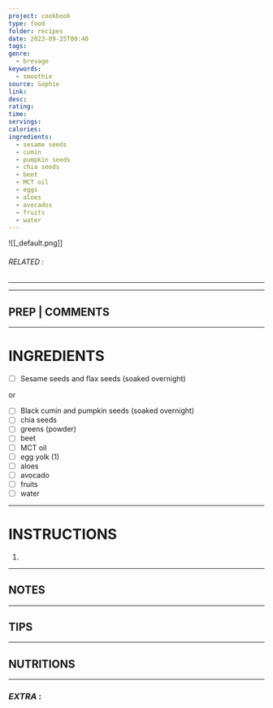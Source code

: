 ```yaml
---
project: cookbook
type: food
folder: recipes
date: 2023-09-25T00:40
tags: 
genre:
  - brevage
keywords:
  - smoothie
source: Sophie
link: 
desc: 
rating: 
time: 
servings: 
calories: 
ingredients:
  - sesame seeds
  - cumin
  - pumpkin seeds
  - chia seeds
  - beet
  - MCT oil
  - eggs
  - aloes
  - avocados
  - fruits
  - water
---
```


![[_default.png]]
###### *RELATED* : 
---


---
## PREP | COMMENTS



---
# INGREDIENTS

- [ ] Sesame seeds and flax seeds (soaked overnight)

or 

- [ ] Black cumin and pumpkin seeds (soaked overnight)
- [ ] chia seeds
- [ ] greens (powder)
- [ ] beet
- [ ] MCT oil
- [ ] egg yolk (1)
- [ ] aloes
- [ ] avocado
- [ ] fruits
- [ ] water

---
# INSTRUCTIONS

1. 

---
## NOTES



---
## TIPS



---
## NUTRITIONS



---
### *EXTRA* :



